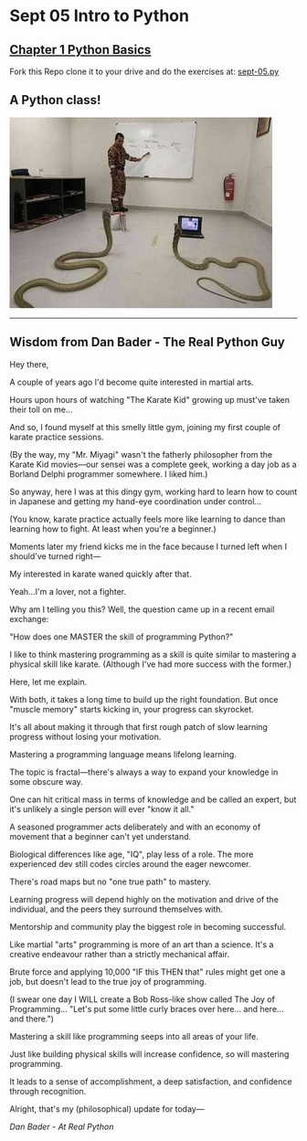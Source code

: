 # Sept 05 Intro to Python

## [Chapter 1 Python Basics](https://automatetheboringstuff.com/chapter1/)

Fork this Repo clone it to your drive and do the exercises at:
[sept-05.py](https://github.com/Campbell-law/sept-05-Intro-to-Python/blob/master/sept-05.py)

## A Python class!

![Python Class](https://github.com/Campbell-law/sept-05-Intro-to-Python/blob/master/pclass.jpeg)

___

## Wisdom from Dan Bader - The Real Python Guy
Hey there,

A couple of years ago I'd become quite interested in martial arts.

Hours upon hours of watching "The Karate Kid" growing up must've
taken their toll on me...

And so, I found myself at this smelly little gym, joining my first couple of karate practice sessions.

(By the way, my "Mr. Miyagi" wasn't the fatherly philosopher from the Karate Kid movies—our sensei was a complete geek, working a day job as a Borland Delphi programmer somewhere. I liked him.)

So anyway, here I was at this dingy gym, working hard to learn how to count in Japanese and getting my hand-eye coordination under control...

(You know, karate practice actually feels more like learning to dance than learning how to fight. At least when you're a beginner.)

Moments later my friend kicks me in the face because I turned left when I should've turned right—

My interested in karate waned quickly after that.

Yeah...I'm a lover, not a fighter.

Why am I telling you this? Well, the question came up in a recent email exchange:

"How does one MASTER the skill of programming Python?"

I like to think mastering programming as a skill is quite similar to mastering a physical skill like karate. (Although I've had more success with the former.)

Here, let me explain.

With both, it takes a long time to build up the right foundation. But once "muscle memory" starts kicking in, your progress can skyrocket.

It's all about making it through that first rough patch of slow learning progress without losing your motivation.

Mastering a programming language means lifelong learning.

The topic is fractal—there's always a way to expand your knowledge in some obscure way.

One can hit critical mass in terms of knowledge and be called an expert, but it's unlikely a single person will ever "know it all."

A seasoned programmer acts deliberately and with an economy of movement that a beginner can't yet understand.

Biological differences like age, "IQ", play less of a role. The more experienced dev still codes circles around the eager newcomer.

There's road maps but no "one true path" to mastery.

Learning progress will depend highly on the motivation and drive of the individual, and the peers they surround themselves with.

Mentorship and community play the biggest role in becoming successful.

Like martial "arts" programming is more of an art than a science. It's a creative endeavour rather than a strictly mechanical affair.

Brute force and applying 10,000 "IF this THEN that" rules might get one a job, but doesn't lead to the true joy of programming.

(I swear one day I WILL create a Bob Ross-like show called The Joy of Programming… "Let's put some little curly braces over here… and here… and there.")

Mastering a skill like programming seeps into all areas of your life.

Just like building physical skills will increase confidence, so will mastering programming.

It leads to a sense of accomplishment, a deep satisfaction, and confidence through recognition.

Alright, that's my (philosophical) update for today—

*Dan Bader - At Real Python*



